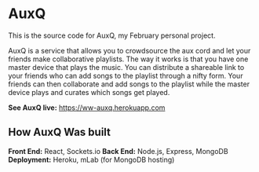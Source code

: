 # AuxQ

This is the source code for AuxQ, my February personal project.

AuxQ is a service that allows you to crowdsource the aux cord and let your friends make collaborative playlists. The way it works is that you have one master device that plays the music. You can distribute a shareable link to your friends who can add songs to the playlist through a nifty form. Your friends can then collaborate and add songs to the playlist while the master device plays and curates which songs get played. 

**See AuxQ live:** https://ww-auxq.herokuapp.com

## How AuxQ Was built
**Front End:** React, Sockets.io
**Back End:** Node.js, Express, MongoDB
**Deployment:** Heroku, mLab (for MongoDB hosting)